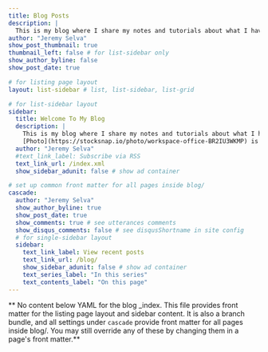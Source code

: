 ```yaml
---
title: Blog Posts
description: |
  This is my blog where I share my notes and tutorials about what I have learnt. Hopefully these posts will be useful for you as well.
author: "Jeremy Selva"
show_post_thumbnail: true
thumbnail_left: false # for list-sidebar only
show_author_byline: false
show_post_date: true

# for listing page layout
layout: list-sidebar # list, list-sidebar, list-grid

# for list-sidebar layout
sidebar: 
  title: Welcome To My Blog
  description: |
    This is my blog where I share my notes and tutorials about what I have learnt. Hopefully these posts will be useful for you as well.<br><br>
    [Photo](https://stocksnap.io/photo/workspace-office-BR2IU3WKMP) is taken from [FOCA Stock](https://stocksnap.io/author/focastock) on [StockSnap](https://stocksnap.io) under [CC0 license](https://creativecommons.org/publicdomain/zero/1.0/)
  author: "Jeremy Selva"
  #text_link_label: Subscribe via RSS
  text_link_url: /index.xml
  show_sidebar_adunit: false # show ad container

# set up common front matter for all pages inside blog/
cascade:
  author: "Jeremy Selva"
  show_author_byline: true
  show_post_date: true
  show_comments: true # see utterances comments
  show_disqus_comments: false # see disqusShortname in site config
  # for single-sidebar layout
  sidebar:
    text_link_label: View recent posts
    text_link_url: /blog/
    show_sidebar_adunit: false # show ad container
    text_series_label: "In this series"
    text_contents_label: "On this page"
---
```


** No content below YAML for the blog _index. This file provides front matter for the listing page layout and sidebar content. It is also a branch bundle, and all settings under `cascade` provide front matter for all pages inside blog/. You may still override any of these by changing them in a page's front matter.**
